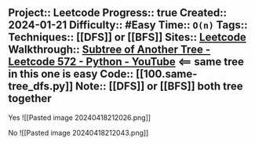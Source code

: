 Project:: Leetcode
Progress:: true
Created:: 2024-01-21
Difficulty:: #Easy 
Time:: `O(n)`
Tags:: 
Techniques:: [[DFS]] or [[BFS]]
Sites:: [Leetcode](https://leetcode.com/problems/same-tree/description/)
Walkthrough:: [Subtree of Another Tree - Leetcode 572 - Python - YouTube](https://www.youtube.com/watch?v=E36O5SWp-LE) <== same tree in this one is easy
Code:: [[100.same-tree_dfs.py]]
Note:: [[DFS]] or [[BFS]] both tree together
---

Yes
![[Pasted image 20240418212026.png]]


No
![[Pasted image 20240418212043.png]]
